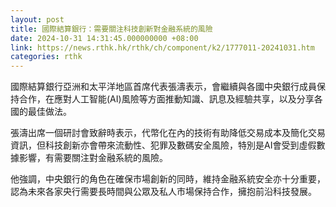 ```yaml
---
layout: post
title: 國際結算銀行：需要關注科技創新對金融系統的風險
date: 2024-10-31 14:31:45.000000000 +08:00
link: https://news.rthk.hk/rthk/ch/component/k2/1777011-20241031.htm
categories: rthk
---
```


國際結算銀行亞洲和太平洋地區首席代表張濤表示，會繼續與各國中央銀行成員保持合作，在應對人工智能(AI)風險等方面推動知識、訊息及經驗共享，以及分享各國的最佳做法。

張濤出席一個研討會致辭時表示，代幣化在內的技術有助降低交易成本及簡化交易資訊，但科技創新亦會帶來流動性、犯罪及數碼安全風險，特別是AI會受到虛假數據影響，有需要關注對金融系統的風險。

他強調，中央銀行的角色在確保市場創新的同時，維持金融系統安全亦十分重要，認為未來各家央行需要長時間與公眾及私人市場保持合作，擁抱前沿科技發展。
